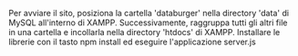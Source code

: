 Per avviare il sito, posiziona la cartella 'databurger' nella directory 'data' di MySQL all'interno di XAMPP. Successivamente, raggruppa tutti gli altri file in una cartella e incollarla nella directory 'htdocs' di XAMPP. Installare le librerie con il tasto npm install ed eseguire l'applicazione server.js
